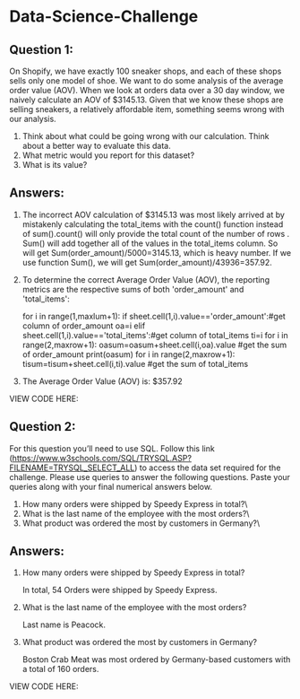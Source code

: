 # Data-Science-Challenge

## Question 1:
 
 On Shopify, we have exactly 100 sneaker shops, and each of these shops sells only one model of shoe. We want to do some analysis of the average order value (AOV). When we look at orders data over a 30 day window, we naively calculate an AOV of $3145.13. Given that we know these shops are selling sneakers, a relatively affordable item, something seems wrong with our analysis. 

1. Think about what could be going wrong with our calculation. Think about a better way to evaluate this data.
2. What metric would you report for this dataset?
3. What is its value?

## Answers: 

1. The incorrect AOV calculation of $3145.13 was most likely arrived at by mistakenly calculating the total_items with the count() function instead of sum().count() will only provide the total count of the number of rows . Sum() will add together all of the values in the total_items column. So will get Sum(order_amount)/5000=3145.13, which is heavy number. If we use function Sum(), we will get  Sum(order_amount)/43936=357.92.

2. To determine the correct Average Order Value (AOV), the reporting metrics are the respective sums of both 'order_amount' and 'total_items':<br/>

   for i in range(1,maxlum+1):
   if sheet.cell(1,i).value=='order_amount':#get column of order_amount
        oa=i
   elif sheet.cell(1,i).value=='total_items':#get column of total_items
        ti=i
   for i in range(2,maxrow+1):
        oasum=oasum+sheet.cell(i,oa).value #get the sum of order_amount
   print(oasum)
   for i in range(2,maxrow+1):
        tisum=tisum+sheet.cell(i,ti).value #get the sum of total_items


3. The Average Order Value (AOV) is: $357.92 

VIEW CODE HERE: 

## Question 2: 

For this question you’ll need to use SQL. Follow this link (https://www.w3schools.com/SQL/TRYSQL.ASP?FILENAME=TRYSQL_SELECT_ALL) to access the data set required for the challenge. Please use queries to answer the following questions. Paste your queries along with your final numerical answers below.

1. How many orders were shipped by Speedy Express in total?\
2. What is the last name of the employee with the most orders?\
3. What product was ordered the most by customers in Germany?\

## Answers: 

1. How many orders were shipped by Speedy Express in total? 

   In total, 54 Orders were shipped by Speedy Express.

2. What is the last name of the employee with the most orders?

   Last name is Peacock.

3. What product was ordered the most by customers in Germany? <br/>

   Boston Crab Meat was most ordered by Germany-based customers with a total of 160 orders.
   
VIEW CODE HERE: 
